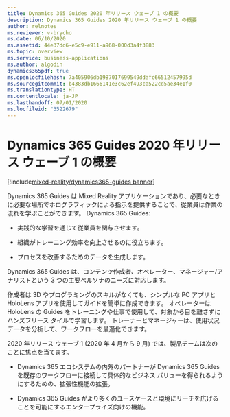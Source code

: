 ```yaml
---
title: Dynamics 365 Guides 2020 年リリース ウェーブ 1 の概要
description: Dynamics 365 Guides 2020 年リリース ウェーブ 1 の概要
author: relnotes
ms.reviewer: v-brycho
ms.date: 06/10/2020
ms.assetid: 44e37dd6-e5c9-e911-a968-000d3a4f3883
ms.topic: overview
ms.service: business-applications
ms.author: algodin
dynamics365pdf: true
ms.openlocfilehash: 7a405906db1987017699549ddafc66512457995d
ms.sourcegitcommit: b4383db1666141e3c62ef493ca522cd5ae34e1f0
ms.translationtype: HT
ms.contentlocale: ja-JP
ms.lasthandoff: 07/01/2020
ms.locfileid: "3522679"
---
```

# <a name="overview-of-dynamics-365-guides-2020-release-wave-1"></a>Dynamics 365 Guides 2020 年リリース ウェーブ 1 の概要
[!include[mixed-reality/dynamics365-guides banner](../includes/mixed-reality/dynamics365-guides.md)]

<!--overview start-->
Dynamics 365 Guides は Mixed Reality アプリケーションであり、必要なときに必要な場所でホログラフィックによる指示を提供することで、従業員は作業の流れを学ぶことができます。 Dynamics 365 Guides:

-   実践的な学習を通じて従業員を関与させます。 

-   組織がトレーニング効率を向上させるのに役立ちます。

-   プロセスを改善するためのデータを生成します。 

Dynamics 365 Guides は、コンテンツ作成者、オペレーター、マネージャー/アナリストという 3 つの主要ペルソナのニーズに対応します。 

作成者は 3D やプログラミングのスキルがなくても、シンプルな PC アプリと HoloLens アプリを使用してガイドを簡単に作成できます。 オペレーターは HoloLens の Guides をトレーニングや仕事で使用して、対象から目を離さずにハンズフリース タイルで学習します。  トレーナーとマネージャーは、使用状況データを分析して、ワークフローを最適化できます。 

2020 年リリース ウェーブ 1 (2020 年 4 月から 9 月) では、製品チームは次のことに焦点を当てます。 

-   Dynamics 365 エコシステムの内外のパートナーが Dynamics 365 Guides を既存のワークフローに接続して具体的なビジネス バリューを得られるようにするための、拡張性機能の拡張。  

-   Dynamics 365 Guides がより多くのユースケースと環境にリーチを広げることを可能にするエンタープライズ向けの機能。
<!--overview end-->
